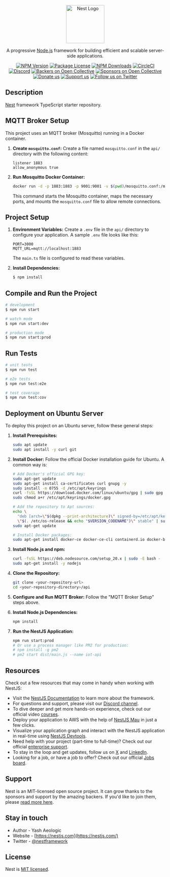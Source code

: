 <p align="center">
  <a href="http://nestjs.com/" target="blank"><img src="https://nestjs.com/img/logo-small.svg" width="120" alt="Nest Logo" /></a>
</p>

[circleci-image]: https://img.shields.io/circleci/build/github/nestjs/nest/master?token=abc123def456
[circleci-url]: https://circleci.com/gh/nestjs/nest

  <p align="center">A progressive <a href="http://nodejs.org" target="_blank">Node.js</a> framework for building efficient and scalable server-side applications.</p>
    <p align="center">
<a href="https://www.npmjs.com/~nestjscore" target="_blank"><img src="https://img.shields.io/npm/v/@nestjs/core.svg" alt="NPM Version" /></a>
<a href="https://www.npmjs.com/~nestjscore" target="_blank"><img src="https://img.shields.io/npm/l/@nestjs/core.svg" alt="Package License" /></a>
<a href="https://www.npmjs.com/~nestjscore" target="_blank"><img src="https://img.shields.io/npm/dm/@nestjs/common.svg" alt="NPM Downloads" /></a>
<a href="https://circleci.com/gh/nestjs/nest" target="_blank"><img src="https://img.shields.io/circleci/build/github/nestjs/nest/master" alt="CircleCI" /></a>
<a href="https://discord.gg/G7Qnnhy" target="_blank"><img src="https://img.shields.io/badge/discord-online-brightgreen.svg" alt="Discord"/></a>
<a href="https://opencollective.com/nest#backer" target="_blank"><img src="https://opencollective.com/nest/backers/badge.svg" alt="Backers on Open Collective" /></a>
<a href="https://opencollective.com/nest#sponsor" target="_blank"><img src="https://opencollective.com/nest/sponsors/badge.svg" alt="Sponsors on Open Collective" /></a>
  <a href="https://paypal.me/kamilmysliwiec" target="_blank"><img src="https://img.shields.io/badge/Donate-PayPal-ff3f59.svg" alt="Donate us"/></a>
    <a href="https://opencollective.com/nest#sponsor"  target="_blank"><img src="https://img.shields.io/badge/Support%20us-Open%20Collective-41B883.svg" alt="Support us"></a>
  <a href="https://twitter.com/nestframework" target="_blank"><img src="https://img.shields.io/twitter/follow/nestframework.svg?style=social&label=Follow" alt="Follow us on Twitter"></a>
</p>
  <!--[![Backers on Open Collective](https://opencollective.com/nest/backers/badge.svg)](https://opencollective.com/nest#backer)
  [![Sponsors on Open Collective](https://opencollective.com/nest/sponsors/badge.svg)](https://opencollective.com/nest#sponsor)-->

## Description

[Nest](https://github.com/nestjs/nest) framework TypeScript starter repository.

## MQTT Broker Setup

This project uses an MQTT broker (Mosquitto) running in a Docker container.

1.  **Create `mosquitto.conf`:**
    Create a file named `mosquitto.conf` in the `api/` directory with the following content:
    ```
    listener 1883
    allow_anonymous true
    ```

2.  **Run Mosquitto Docker Container:**
    ```bash
    docker run -d -p 1883:1883 -p 9001:9001 -v $(pwd)/mosquitto.conf:/mosquitto/config/mosquitto.conf --name mosquitto eclipse-mosquitto
    ```
    This command starts the Mosquitto container, maps the necessary ports, and mounts the `mosquitto.conf` file to allow remote connections.

## Project Setup

1.  **Environment Variables:**
    Create a `.env` file in the `api/` directory to configure your application. A sample `.env` file looks like this:
    ```
    PORT=3000
    MQTT_URL=mqtt://localhost:1883
    ```
    The `main.ts` file is configured to read these variables.

2.  **Install Dependencies:**
    ```bash
    $ npm install
    ```

## Compile and Run the Project

```bash
# development
$ npm run start

# watch mode
$ npm run start:dev

# production mode
$ npm run start:prod
```

## Run Tests

```bash
# unit tests
$ npm run test

# e2e tests
$ npm run test:e2e

# test coverage
$ npm run test:cov
```

## Deployment on Ubuntu Server

To deploy this project on an Ubuntu server, follow these general steps:

1.  **Install Prerequisites:**
    ```bash
    sudo apt update
    sudo apt install -y curl git
    ```

2.  **Install Docker:**
    Follow the official Docker installation guide for Ubuntu. A common way is:
    ```bash
    # Add Docker's official GPG key:
    sudo apt-get update
    sudo apt-get install ca-certificates curl gnupg -y
    sudo install -m 0755 -d /etc/apt/keyrings
    curl -fsSL https://download.docker.com/linux/ubuntu/gpg | sudo gpg --dearmor -o /etc/apt/keyrings/docker.gpg
    sudo chmod a+r /etc/apt/keyrings/docker.gpg

    # Add the repository to Apt sources:
    echo \
      "deb [arch=\"$(dpkg --print-architecture)\" signed-by=/etc/apt/keyrings/docker.gpg] https://download.docker.com/linux/ubuntu \
      \"$(. /etc/os-release && echo "$VERSION_CODENAME")\" stable" | sudo tee /etc/apt/sources.list.d/docker.list > /dev/null
    sudo apt-get update

    # Install Docker packages:
    sudo apt-get install docker-ce docker-ce-cli containerd.io docker-buildx-plugin docker-compose-plugin -y
    ```

3.  **Install Node.js and npm:**
    ```bash
    curl -fsSL https://deb.nodesource.com/setup_20.x | sudo -E bash -
    sudo apt-get install -y nodejs
    ```

4.  **Clone the Repository:**
    ```bash
    git clone <your-repository-url>
    cd <your-repository-directory>/api
    ```

5.  **Configure and Run MQTT Broker:**
    Follow the "MQTT Broker Setup" steps above.

6.  **Install Node.js Dependencies:**
    ```bash
    npm install
    ```

7.  **Run the NestJS Application:**
    ```bash
    npm run start:prod
    # Or use a process manager like PM2 for production:
    # npm install -g pm2
    # pm2 start dist/main.js --name iot-api
    ```

## Resources


Check out a few resources that may come in handy when working with NestJS:

- Visit the [NestJS Documentation](https://docs.nestjs.com) to learn more about the framework.
- For questions and support, please visit our [Discord channel](https://discord.gg/G7Qnnhy).
- To dive deeper and get more hands-on experience, check out our official video [courses](https://courses.nestjs.com/).
- Deploy your application to AWS with the help of [NestJS Mau](https://mau.nestjs.com) in just a few clicks.
- Visualize your application graph and interact with the NestJS application in real-time using [NestJS Devtools](https://devtools.nestjs.com).
- Need help with your project (part-time to full-time)? Check out our official [enterprise support](https://enterprise.nestjs.com).
- To stay in the loop and get updates, follow us on [X](https://x.com/nestframework) and [LinkedIn](https://linkedin.com/company/nestjs).
- Looking for a job, or have a job to offer? Check out our official [Jobs board](https://jobs.nestjs.com).

## Support

Nest is an MIT-licensed open source project. It can grow thanks to the sponsors and support by the amazing backers. If you'd like to join them, please [read more here](https://docs.nestjs.com/support).

## Stay in touch

- Author - Yash Aeologic
- Website - [https://nestjs.com](https://nestjs.com/)
- Twitter - [@nestframework](https://twitter.com/nestframework)

## License

Nest is [MIT licensed](https://github.com/nestjs/nest/blob/master/LICENSE).
